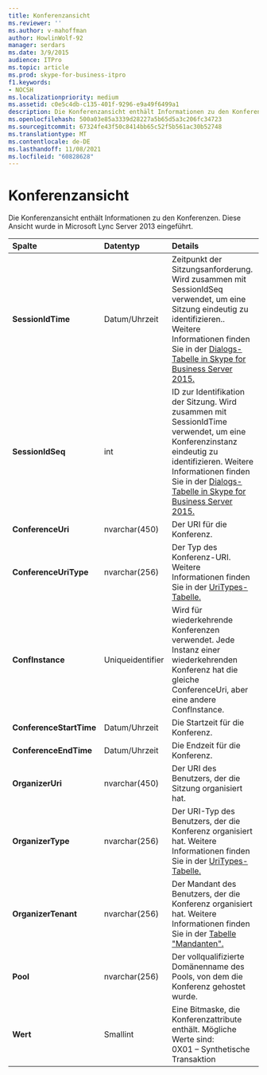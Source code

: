 ```yaml
---
title: Konferenzansicht
ms.reviewer: ''
ms.author: v-mahoffman
author: HowlinWolf-92
manager: serdars
ms.date: 3/9/2015
audience: ITPro
ms.topic: article
ms.prod: skype-for-business-itpro
f1.keywords:
- NOCSH
ms.localizationpriority: medium
ms.assetid: c0e5c4db-c135-401f-9296-e9a49f6499a1
description: Die Konferenzansicht enthält Informationen zu den Konferenzen. Diese Ansicht wurde in Microsoft Lync Server 2013 eingeführt.
ms.openlocfilehash: 500a03e85a3339d28227a5b65d5a3c206fc34723
ms.sourcegitcommit: 67324fe43f50c8414bb65c52f5b561ac30b52748
ms.translationtype: MT
ms.contentlocale: de-DE
ms.lasthandoff: 11/08/2021
ms.locfileid: "60828628"
---
```

# <a name="conferences-view"></a>Konferenzansicht
 
Die Konferenzansicht enthält Informationen zu den Konferenzen. Diese Ansicht wurde in Microsoft Lync Server 2013 eingeführt.
  
|**Spalte**|**Datentyp**|**Details**|
|:-----|:-----|:-----|
|**SessionIdTime** <br/> |Datum/Uhrzeit  <br/> |Zeitpunkt der Sitzungsanforderung. Wird zusammen mit SessionIdSeq verwendet, um eine Sitzung eindeutig zu identifizieren.. Weitere Informationen finden Sie in der [Dialogs-Tabelle in Skype for Business Server 2015.](dialogs.md) <br/> |
|**SessionIdSeq** <br/> |int  <br/> |ID zur Identifikation der Sitzung. Wird zusammen mit SessionIdTime verwendet, um eine Konferenzinstanz eindeutig zu identifizieren. Weitere Informationen finden Sie in der [Dialogs-Tabelle in Skype for Business Server 2015.](dialogs.md) <br/> |
|**ConferenceUri** <br/> |nvarchar(450)  <br/> |Der URI für die Konferenz.  <br/> |
|**ConferenceUriType** <br/> |nvarchar(256)  <br/> |Der Typ des Konferenz-URI. Weitere Informationen finden Sie in der [UriTypes-Tabelle.](uritypes.md) <br/> |
|**ConfInstance** <br/> |Uniqueidentifier  <br/> |Wird für wiederkehrende Konferenzen verwendet. Jede Instanz einer wiederkehrenden Konferenz hat die gleiche ConferenceUri, aber eine andere ConfInstance.  <br/> |
|**ConferenceStartTime** <br/> |Datum/Uhrzeit  <br/> |Die Startzeit für die Konferenz.  <br/> |
|**ConferenceEndTime** <br/> |Datum/Uhrzeit  <br/> |Die Endzeit für die Konferenz.  <br/> |
|**OrganizerUri** <br/> |nvarchar(450)  <br/> |Der URI des Benutzers, der die Sitzung organisiert hat.  <br/> |
|**OrganizerType** <br/> |nvarchar(256)  <br/> |Der URI-Typ des Benutzers, der die Konferenz organisiert hat. Weitere Informationen finden Sie in der [UriTypes-Tabelle.](uritypes.md) <br/> |
|**OrganizerTenant** <br/> |nvarchar(256)  <br/> |Der Mandant des Benutzers, der die Konferenz organisiert hat. Weitere Informationen finden Sie in der [Tabelle "Mandanten".](tenants.md) <br/> |
|**Pool** <br/> |nvarchar(256)  <br/> |Der vollqualifizierte Domänenname des Pools, von dem die Konferenz gehostet wurde.  <br/> |
|**Wert** <br/> |Smallint  <br/> |Eine Bitmaske, die Konferenzattribute enthält. Mögliche Werte sind:  <br/> 0X01 – Synthetische Transaktion  <br/> |
   

